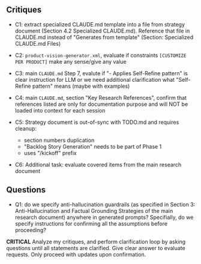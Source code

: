 ## Critiques

- C1: extract specialized CLAUDE.md template into a file from strategy document (Section 4.2 Specialized CLAUDE.md). Reference that file in CLAUDE.md instead of "Generates from template" (Section: Specialized CLAUDE.md Files)

- C2: `product-vision-generator.xml`, evaluate if constraints `[CUSTOMIZE PER PRODUCT]` make any sense/give any value

- C3: main `CLAUDE.md` Step 7, evalute if "- Applies Self-Refine pattern" is clear instruction for LLM or we need additional clarification what "Self-Refine pattern" means (maybe with examples)

- C4: main `CLAUDE.md`, section "Key Research References", confirm that references listed are only for documentation purpose and will NOT be loaded into context for each session

- C5: Strategy document is out-of-sync with TODO.md and requires cleanup:
    - section numbers duplication
    - "Backlog Story Generation" needs to be part of Phase 1
    - uses "/kickoff" prefix


- C6: Additional task: evaluate covered items from the main research document

## Questions

- Q1: do we specify anti-hallucination guardrails (as specified in Section 3: Anti-Hallucination and Factual Grounding Strategies of the main research document) anywhere in generated prompts? Specifially, do we specify instructions for confirming all the assumptions before proceeding?

**CRITICAL** Analyze my critiques, and perform clarification loop by asking questions until all statements are clarified. Give clear answer to evaluate requests. Only proceed with updates upon confirmation.
 